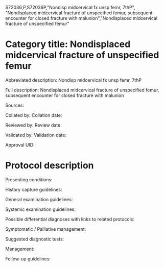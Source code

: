 S72036,P,S72036P,"Nondisp midcervical fx unsp femr, 7thP", "Nondisplaced midcervical fracture of unspecified femur, subsequent encounter for closed fracture with malunion","Nondisplaced midcervical fracture of unspecified femur"
# Category title: Nondisplaced midcervical fracture of unspecified femur

Abbreviated description: Nondisp midcervical fx unsp femr, 7thP

Full description: Nondisplaced midcervical fracture of unspecified femur, subsequent encounter for closed fracture with malunion

Sources:

Collated by:
Collation date:

Reviewed by:
Review date:

Validated by:
Validation date:

Approval UID:

# Protocol description

Presenting conditions:

History capture guidelines:

General examination guidelines:

Systemic examination guidelines:

Possible differential diagnoses with links to related protocols:

Symptomatic / Palliative management:

Suggested diagnostic tests:

Management:

Follow-up guidelines:
